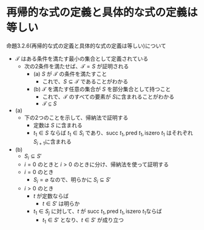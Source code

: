 # 再帰的な式の定義と具体的な式の定義は等しい

命題3.2.6(再帰的な式の定義と具体的な式の定義は等しい)について

- $\mathcal{T}$ はある条件を満たす最小の集合として定義されている
  - 次の2条件を満たせば、$\mathcal{T} = S$ が証明される
    - (a) $S$ が $\mathcal{T}$ の条件を満たすこと
      - これで、$S \subseteq \mathcal{T}$ であることがわかる
    - (b) $\mathcal{T}$ を満たす任意の集合が $S$ を部分集合として持つこと
      - これで、$\mathcal{T}$ のすべての要素が $S$に含まれることがわかる
      - $\mathcal{T} \subseteq S$
- (a)
  - 下の2つのことを示して、帰納法で証明する
    - 定数は $S$ に含まれる
    - $t_1 \in S$ ならば $t_1 \in S_i$ であり、$\mathrm{succ}\ t_1, \mathrm{pred}\ t_1, \mathrm{iszero}\ t_1$ はそれぞれ $S_{i+1}$に含まれる
- (b)
  - $S_i \subseteq S'$
  - $i = 0$ のときと $i > 0$ のときに分け、帰納法を使って証明する
  - $i = 0$ のとき
    - $S_i = \varnothing$ なので、明らかに $S_i \subseteq S'$
  - $i > 0$ のとき
    - $t$ が定数ならば
      - $t \in S'$ は明らか
    - $t_1 \in S_j$ に対して、$t$ が $\mathrm{succ}\ t_1, \mathrm{pred}\ t_1, \mathrm{iszero}\ t_1$ならば
      - $t_1 \in S'$ となり、$t \in S'$ が成り立つ
